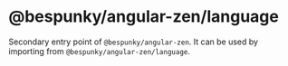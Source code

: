# @bespunky/angular-zen/language

Secondary entry point of `@bespunky/angular-zen`. It can be used by importing from `@bespunky/angular-zen/language`.
